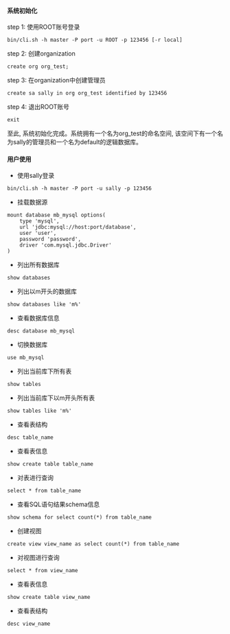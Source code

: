#### 系统初始化
step 1: 使用ROOT账号登录
```
bin/cli.sh -h master -P port -u ROOT -p 123456 [-r local]
```
step 2: 创建organization
```
create org org_test;
```
step 3: 在organization中创建管理员
```
create sa sally in org org_test identified by 123456
```
step 4: 退出ROOT账号
```
exit
```
至此, 系统初始化完成。系统拥有一个名为org_test的命名空间, 该空间下有一个名为sally的管理员和一个名为default的逻辑数据库。


#### 用户使用
- 使用sally登录
```
bin/cli.sh -h master -P port -u sally -p 123456
```
- 挂载数据源
```
mount database mb_mysql options(
    type 'mysql',
    url 'jdbc:mysql://host:port/database',
    user 'user',
    password 'password',
    driver 'com.mysql.jdbc.Driver'
)
```
- 列出所有数据库
```
show databases
```
- 列出以m开头的数据库
```
show databases like 'm%'
```
- 查看数据库信息
```
desc database mb_mysql
```
- 切换数据库
```
use mb_mysql
```
- 列出当前库下所有表
```
show tables
```
- 列出当前库下以m开头所有表
```
show tables like 'm%'
```
- 查看表结构
```
desc table_name
```
- 查看表信息
```
show create table table_name
```
- 对表进行查询
```
select * from table_name
```
- 查看SQL语句结果schema信息
```
show schema for select count(*) from table_name
```
- 创建视图
```
create view view_name as select count(*) from table_name
```
- 对视图进行查询
```
select * from view_name
```
- 查看表信息
```
show create table view_name
```
- 查看表结构
```
desc view_name
```

